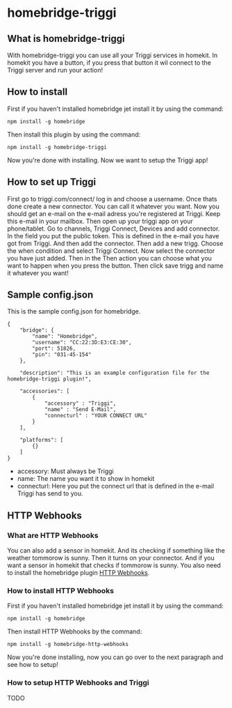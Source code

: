 # homebridge-triggi
## What is homebridge-triggi
With homebridge-triggi you can use all your Triggi services in homekit. In homekit you have a button, if you press that button it wil connect to the Triggi server and run your action!

## How to install
First if you haven't installed homebridge jet install it by using the command:

`npm install -g homebridge`

Then install this plugin by using the command:

`npm install -g homebridge-triggi`

Now you're done with installing. Now we want to setup the Triggi app!

## How to set up Triggi
First go to triggi.com/connect/ log in and choose a username. Once thats done create a new connector. You can call it whatever you want. Now you should get an e-mail on the e-mail adress you're registered at Triggi. Keep this e-mail in your mailbox. Then open up your triggi app on your phone/tablet. Go to channels, Triggi Connect, Devices and add connector. In the field you put the public token. This is defined in the e-mail you have got from Triggi. And then add the connector. Then add a new trigg. Choose the when condition and select Triggi Connect. Now select the connector you have just added. Then in the Then action you can choose what you want to happen when you press the button. Then click save trigg and name it whatever you want!

## Sample config.json
This is the sample config.json for homebridge.
```
{
    "bridge": {
        "name": "Homebridge",
        "username": "CC:22:3D:E3:CE:30",
        "port": 51826,
        "pin": "031-45-154"
    },
    
    "description": "This is an example configuration file for the homebridge-triggi plugin!",

    "accessories": [
        {
            "accessory" : "Triggi",
            "name" : "Send E-Mail",
            "connecturl" : "YOUR CONNECT URL"
        }
    ],

    "platforms": [
        {}
    ]
}
```

* accessory: Must always be Triggi
* name: The name you want it to show in homekit
* connecturl: Here you put the connect url that is defined in the e-mail Triggi has send to you.

## HTTP Webhooks
### What are HTTP Webhooks
You can also add a sensor in homekit. And its checking if something like the weather tommorow is sunny. Then it turns on your connector. And if you want a sensor in homekit that checks if tommorow is sunny. You also need to install the homebridge plugin [HTTP Webhooks](https://www.npmjs.com/package/homebridge-http-webhooks). 

### How to install HTTP Webhooks
First if you haven't installed homebridge jet install it by using the command:

`npm install -g homebridge`

Then install HTTP Webhooks by the command:

`npm install -g homebridge-http-webhooks`

Now you're done installing, now you can go over to the next paragraph and see how to setup!

### How to setup HTTP Webhooks and Triggi
TODO
